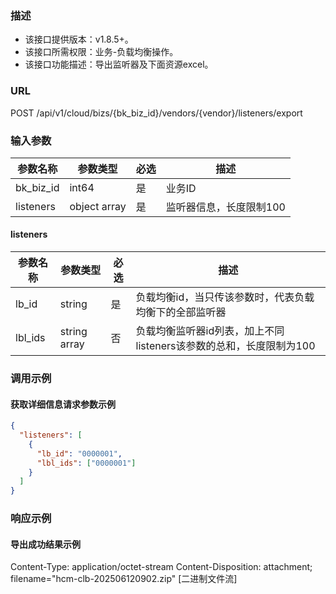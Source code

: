 ### 描述

- 该接口提供版本：v1.8.5+。
- 该接口所需权限：业务-负载均衡操作。
- 该接口功能描述：导出监听器及下面资源excel。

### URL

POST /api/v1/cloud/bizs/{bk_biz_id}/vendors/{vendor}/listeners/export

### 输入参数

| 参数名称      | 参数类型   | 必选 | 描述            |
|-----------|--------|----|---------------|
| bk_biz_id | int64  | 是  | 业务ID          |
| listeners | object array | 是  | 监听器信息，长度限制100 |

#### listeners

| 参数名称      | 参数类型   | 必选 | 描述                                       |
|-----------|--------|----|------------------------------------------|
| lb_id     | string | 是  | 负载均衡id，当只传该参数时，代表负载均衡下的全部监听器             |
| lbl_ids   | string array | 否  | 负载均衡监听器id列表，加上不同listeners该参数的总和，长度限制为100 |

### 调用示例

#### 获取详细信息请求参数示例

```json
{
  "listeners": [
    {
      "lb_id": "0000001",
      "lbl_ids": ["0000001"]
    }
  ]
}
```

### 响应示例

#### 导出成功结果示例

Content-Type: application/octet-stream
Content-Disposition: attachment; filename="hcm-clb-202506120902.zip"
[二进制文件流]
